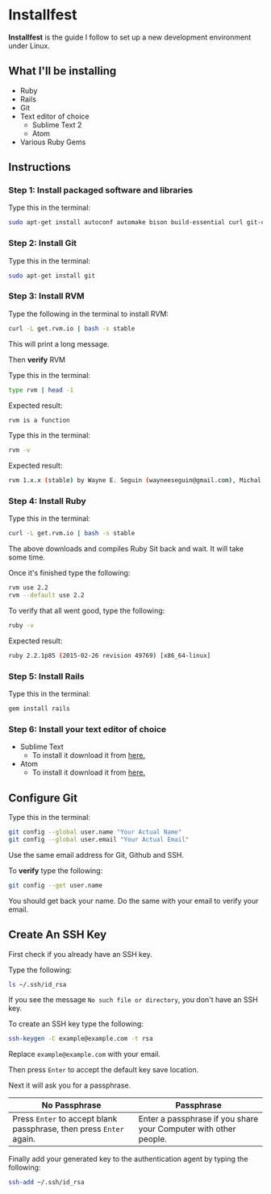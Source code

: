# Installfest

**Installfest** is the guide I follow to set up a new development environment under Linux.

## What I'll be installing

- Ruby
- Rails
- Git
- Text editor of choice
	- Sublime Text 2
	- Atom
- Various Ruby Gems

## Instructions

### Step 1: Install packaged software and libraries
Type this in the terminal:
```bash
sudo apt-get install autoconf automake bison build-essential curl git-core libapr1 libaprutil1 libc6-dev libltdl-dev libreadline6 libreadline6-dev libsqlite3-0 libsqlite3-dev libssl-dev libtool libxml2-dev libxslt-dev libxslt1-dev libyaml-dev ncurses-dev nodejs openssl sqlite3 zlib1g zlib1g-dev
```
### Step 2: Install Git

Type this in the terminal:
```bash
sudo apt-get install git
```
### Step 3: Install RVM

Type the following in the terminal to install RVM:
```bash
curl -L get.rvm.io | bash -s stable
```
This will print a long message.

Then **verify** RVM

Type this in the terminal:
```bash
type rvm | head -1
```
Expected result:
```bash
rvm is a function
```
Type this in the terminal:
```bash
rvm -v
```
Expected result:
```bash
rvm 1.x.x (stable) by Wayne E. Seguin (wayneeseguin@gmail.com), Michal Papis <mpapis@gmail.com> [https://rvm.io/]
```
### Step 4: Install Ruby

Type this in the terminal:
```bash
curl -L get.rvm.io | bash -s stable
```
The above downloads and compiles Ruby
Sit back and wait. It will take some time.

Once it's finished type the following:
```bash
rvm use 2.2
rvm --default use 2.2
```
To verify that all went good, type the following:
```bash
ruby -v
```
Expected result:
```bash
ruby 2.2.1p85 (2015-02-26 revision 49769) [x86_64-linux]
```
### Step 5: Install Rails

Type this in the terminal:
```bash
gem install rails
```
### Step 6: Install your text editor of choice

- Sublime Text
	- To install it download it from [here.](http://www.sublimetext.com/)
- Atom
	- To install it download it from [here.](https://atom.io/)

## Configure Git

Type this in the terminal:
```bash
git config --global user.name "Your Actual Name"
git config --global user.email "Your Actual Email"
```
Use the same email address for Git, Github and SSH.

To **verify** type the following:
```bash
git config --get user.name
```
You should get back your name. Do the same with your email to verify your email.

## Create An SSH Key

First check if you already have an SSH key.

Type the following:
```bash
ls ~/.ssh/id_rsa
```
If you see the message `No such file or directory`, you don't have an SSH key.

To create an SSH key type the following:
```bash
ssh-keygen -C example@example.com -t rsa
```
Replace `example@example.com` with your email.

Then press `Enter` to accept the default key save location.

Next it will ask you for a passphrase.

| No Passphrase | Passphrase |
| --- | --- |
| Press `Enter` to accept blank passphrase, then press `Enter` again. | Enter a passphrase if you share your Computer with other people. |

Finally add your generated key to the authentication agent by typing the following:
```bash
ssh-add ~/.ssh/id_rsa
```